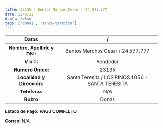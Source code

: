 ```yaml
---
title: 23135 | Bentos Marcos Cesar | 24.577.777
date: 12/6/22
draft: false
tags: ['donas', 'santa-teresita']
---
```


|          **Datos**          |                         /                        |
|:---------------------------:|:------------------------------------------------:|
| **Nombre, Apellido y DNI:** |         Bentos Marchos Cesar / 24.577.777        |
|          **V o T:**         |                     Vendedor                     |
|      **Numero Único:**      |                       23135                      |
|  **Localidad y Dirección:** | Santa Teresita / LOS PINOS 1056 - SANTA TERESITA |
|        **Teléfono:**        |                        N/A                       |
|          **Rubro**          |                       Donas                      |

**Estado de Pago:** **PAGO COMPLETO**

**Correo:** N/A
